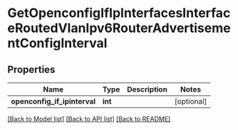 # GetOpenconfigIfIpInterfacesInterfaceRoutedVlanIpv6RouterAdvertisementConfigInterval

## Properties
Name | Type | Description | Notes
------------ | ------------- | ------------- | -------------
**openconfig_if_ipinterval** | **int** |  | [optional] 

[[Back to Model list]](../README.md#documentation-for-models) [[Back to API list]](../README.md#documentation-for-api-endpoints) [[Back to README]](../README.md)


